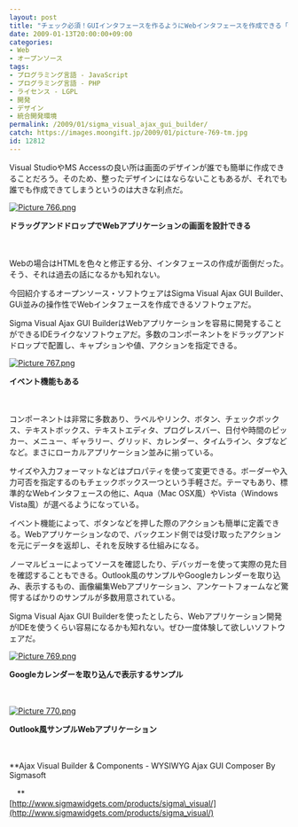 ```yaml
---
layout: post
title: "チェック必須！GUIインタフェースを作るようにWebインタフェースを作成できる「Sigma Visual Ajax GUI Builder」"
date: 2009-01-13T20:00:00+09:00
categories:
- Web
- オープンソース
tags: 
- プログラミング言語 - JavaScript
- プログラミング言語 - PHP
- ライセンス - LGPL
- 開発
- デザイン
- 統合開発環境
permalink: /2009/01/sigma_visual_ajax_gui_builder/
catch: https://images.moongift.jp/2009/01/picture-769-tm.jpg
id: 12812
---
```

Visual StudioやMS Accessの良い所は画面のデザインが誰でも簡単に作成できることだろう。そのため、整ったデザインにはならないこともあるが、それでも誰でも作成できてしまうというのは大きな利点だ。

  

[![Picture 766.png](https://images.moongift.jp/2009/01/picture-766-tm.jpg)](https://images.moongift.jp/2009/01/picture-766.png)  
  
**ドラッグアンドドロップでWebアプリケーションの画面を設計できる**

  

　

  

Webの場合はHTMLを色々と修正する分、インタフェースの作成が面倒だった。そう、それは過去の話になるかも知れない。

  

今回紹介するオープンソース・ソフトウェアはSigma Visual Ajax GUI Builder、GUi並みの操作性でWebインタフェースを作成できるソフトウェアだ。

  
<!--more-->

Sigma Visual Ajax GUI BuilderはWebアプリケーションを容易に開発することができるIDEライクなソフトウェアだ。多数のコンポーネントをドラッグアンドドロップで配置し、キャプションや値、アクションを指定できる。　

  

[![Picture 767.png](https://images.moongift.jp/2009/01/picture-767-tm.jpg)](https://images.moongift.jp/2009/01/picture-767.png)  
  
**イベント機能もある**

  

　

  

コンポーネントは非常に多数あり、ラベルやリンク、ボタン、チェックボックス、テキストボックス、テキストエディタ、プログレスバー、日付や時間のピッカー、メニュー、ギャラリー、グリッド、カレンダー、タイムライン、タブなどなど。まさにローカルアプリケーション並みに揃っている。

  

サイズや入力フォーマットなどはプロパティを使って変更できる。ボーダーや入力可否を指定するのもチェックボックス一つという手軽さだ。テーマもあり、標準的なWebインタフェースの他に、Aqua（Mac OSX風）やVista（Windows Vista風）が選べるようになっている。

  

イベント機能によって、ボタンなどを押した際のアクションも簡単に定義できる。Webアプリケーションなので、バックエンド側では受け取ったアクションを元にデータを返却し、それを反映する仕組みになる。

  

ノーマルビューによってソースを確認したり、デバッガーを使って実際の見た目を確認することもできる。Outlook風のサンプルやGoogleカレンダーを取り込み、表示するもの、画像編集Webアプリケーション、アンケートフォームなど驚愕するばかりのサンプルが多数用意されている。

  

Sigma Visual Ajax GUI Builderを使ったとしたら、Webアプリケーション開発がIDEを使うくらい容易になるかも知れない。ぜひ一度体験して欲しいソフトウェアだ。

  

[![Picture 769.png](https://images.moongift.jp/2009/01/picture-769-tm.jpg)](https://images.moongift.jp/2009/01/picture-769.png)  
  
**Googleカレンダーを取り込んで表示するサンプル**

  

　

  

[![Picture 770.png](https://images.moongift.jp/2009/01/picture-770-tm.jpg)](https://images.moongift.jp/2009/01/picture-770.png)  
  
**Outlook風サンプルWebアプリケーション**

  

　

  

**Ajax Visual Builder & Components - WYSIWYG Ajax GUI Composer By Sigmasoft  
  
　**  
  [http://www.sigmawidgets.com/products/sigma\_visual/](http://www.sigmawidgets.com/products/sigma_visual/)

  
